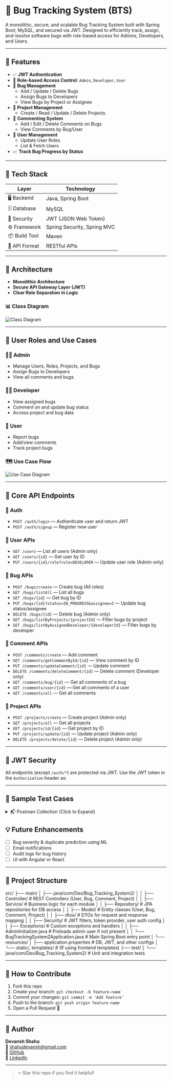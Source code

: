 # 🐞 Bug Tracking System (BTS)

A monolithic, secure, and scalable Bug Tracking System built with Spring Boot, MySQL, and secured via JWT. Designed to efficiently track, assign, and resolve software bugs with role-based access for Admins, Developers, and Users.

---

## 🚀 Features

- ✅ **JWT Authentication**
- 👥 **Role-based Access Control**: `Admin`, `Developer`, `User`
- 🐛 **Bug Management**
  - Add / Update / Delete Bugs
  - Assign Bugs to Developers
  - View Bugs by Project or Assignee
- 📁 **Project Management**
  - Create / Read / Update / Delete Projects
- 💬 **Commenting System**
  - Add / Edit / Delete Comments on Bugs
  - View Comments by Bug/User
- 👤 **User Management**
  - Update User Roles
  - List & Fetch Users
- 📈 **Track Bug Progress by Status**

---

## 🧰 Tech Stack

| Layer         | Technology         |
|---------------|--------------------|
| 🖥 Backend     | Java, Spring Boot   |
| 🗄 Database    | MySQL              |
| 🔐 Security    | JWT (JSON Web Token) |
| ⚙️ Framework   | Spring Security, Spring MVC |
| 📦 Build Tool  | Maven              |
| 🔌 API Format  | RESTful APIs       |

---

## 📐 Architecture

- **Monolithic Architecture**
- **Secure API Gateway Layer (JWT)**
- **Clear Role Separation in Logic**

### 📊 Class Diagram

![Class Diagram](https://github.com/ShahuDev/BTS/blob/main/assets/BTSClassDiagram.drawio.png)

---

## 👤 User Roles and Use Cases

### 👨‍💻 Admin
- Manage Users, Roles, Projects, and Bugs
- Assign Bugs to Developers
- View all comments and bugs

### 🧑‍🔧 Developer
- View assigned bugs
- Comment on and update bug status
- Access project and bug data

### 👤 User
- Report bugs
- Add/view comments
- Track project bugs

### 🗺️ Use Case Flow

![Use Case Diagram](https://github.com/ShahuDev/BTS/blob/main/assets/BTSUser.jpg)

---

## 🔌 Core API Endpoints

### 🔐 Auth
- `POST /auth/login` — Authenticate user and return JWT
- `POST /auth/signup` — Register new user

### 👤 User APIs
- `GET /users` — List all users (Admin only)
- `GET /users/{id}` — Get user by ID
- `PUT /users/{id}/role?role=DEVELOPER` — Update user role (Admin only)

### 🐛 Bug APIs
- `POST /bugs/create` — Create bug (All roles)
- `GET /bugs/listAll` — List all bugs
- `GET /bugs/{id}` — Get bug by ID
- `PUT /bugs/{id}?status=IN_PROGRESS&assignee=2` — Update bug status/assignee
- `DELETE /bugs/{id}` — Delete bug (Admin only)
- `GET /bugs/listByProjects/{projectId}` — Filter bugs by project
- `GET /bugs/listByAssignedDeveloper/{developerId}` — Filter bugs by developer

### 💬 Comment APIs
- `POST /comments/create` — Add comment
- `GET /comments/getCommentById/{id}` — View comment by ID
- `PUT /comments/updateComment/{id}` — Update comment
- `DELETE /comments/deleteComment/{id}` — Delete comment (Developer only)
- `GET /comments/bug/{id}` — Get all comments of a bug
- `GET /comments/user/{id}` — Get all comments of a user
- `GET /comments/all` — Get all comments

### 📁 Project APIs
- `POST /projects/create` — Create project (Admin only)
- `GET /projects/all` — Get all projects
- `GET /projects/id/{id}` — Get project by ID
- `PUT /projects/update/{id}` — Update project (Admin only)
- `DELETE /projects/delete/{id}` — Delete project (Admin only)

---

## 🔐 JWT Security

All endpoints (except `/auth/*`) are protected via JWT. Use the JWT token in the `Authorization` header as:



---

## 🧪 Sample Test Cases

<details>
<summary>📬 Postman Collection (Click to Expand)</summary>

📥 [Download Postman Collection](assets/BugTrackingSystem.postman_collection.json)

**How to Use:**
1. Open Postman.
2. Click `Import`.
3. Select the `.json` file from the `assets` folder.
4. Start testing the APIs with provided headers (e.g., JWT).

</details>





## 💡 Future Enhancements

- [ ] Bug severity & duplicate prediction using ML
- [ ] Email notifications
- [ ] Audit logs for bug history
- [ ] UI with Angular or React

---

## 📁 Project Structure

src/
├── main/
│   ├── java/com/Dev/Bug_Tracking_System2/
│   │   ├── Controller/      # REST Controllers (User, Bug, Comment, Project)
│   │   ├── Service/         # Business logic for each module
│   │   ├── Repository/      # JPA repositories for DB access
│   │   ├── Model/           # Entity classes (User, Bug, Comment, Project)
│   │   ├── dtos/            # DTOs for request and response mapping
│   │   ├── Security/        # JWT filters, token provider, user auth config
│   │   ├── Exceptions/      # Custom exceptions and handlers
│   │   ├── AdminInitializer.java  # Preloads admin user if not present
│   │   └── BugTrackingSystem2Application.java  # Main Spring Boot entry point
│   └── resources/
│       ├── application.properties  # DB, JWT, and other configs
│       └── static/, templates/     # (If using frontend templates)
├── test/
│   └── java/com/Dev/Bug_Tracking_System2/  # Unit and integration tests



---

## 🙌 How to Contribute

1. Fork this repo
2. Create your branch: `git checkout -b feature-name`
3. Commit your changes: `git commit -m 'Add feature'`
4. Push to the branch: `git push origin feature-name`
5. Open a Pull Request 🚀

---

## 🧑 Author

**Devansh Shahu**  
📧 [shahudevansh@gmail.com](mailto:shahudev51@gmail.com)  
🔗 [GitHub](https://github.com/ShahuDev)  
🔗 [LinkedIn](https://www.[linkedin.com/in/devansh-shahu](https://www.linkedin.com/in/devansh-shahu-a8b06824a/))

---

> ⭐ Star this repo if you find it helpful!

